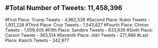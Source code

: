 #Total Number of Tweets: 11,458,396 
---
#First Place: Trump Tweets - 4,962,526
#Second Place: Rubio Tweets - 1,931,228
#Third Place: Cruz Tweets - 1,543,827
#Fourth Place: Clinton Tweets - 1,509,405
#Fifth Place: Sanders Tweets - 633,939
#Sixth Place: Carson Tweets - 363,514
#Seventh Place: Jeb! Tweets - 271,986
#Last Place: Kasich Tweets - 242,977
